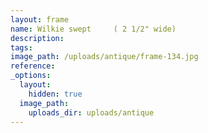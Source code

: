 ```yaml
---
layout: frame
name: Wilkie swept     ( 2 1/2" wide)
description:
tags:
image_path: /uploads/antique/frame-134.jpg
reference:
_options:
  layout:
    hidden: true
  image_path:
    uploads_dir: uploads/antique
---
```

